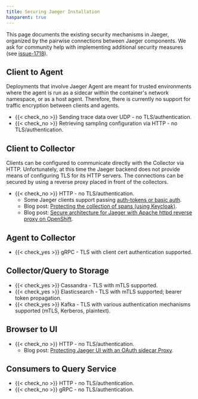 ```yaml
---
title: Securing Jaeger Installation
hasparent: true
---
```


This page documents the existing security mechanisms in Jaeger, organized by the pairwise connections between Jaeger components. We ask for community help with implementing additional security measures (see [issue-1718][]).

## Client to Agent

Deployments that involve Jaeger Agent are meant for trusted environments where the agent is run as a sidecar within the container's network namespace, or as a host agent. Therefore, there is currently no support for traffic encryption between clients and agents.

* {{< check_no >}} Sending trace data over UDP - no TLS/authentication.
* {{< check_no >}} Retrieving sampling configuration via HTTP - no TLS/authentication.

## Client to Collector

Clients can be configured to communicate directly with the Collector via HTTP. Unfortunately, at this time the Jaeger backend does not provide means of configuring TLS for its HTTP servers. The connections can be secured by using a reverse proxy placed in front of the collectors.

* {{< check_no >}} HTTP - no TLS/authentication.
  * Some Jaeger clients support passing [auth-tokens or basic auth](../client-features/#tracer-configuration-via-environment-variables).
  * Blog post: [Protecting the collection of spans (using Keycloak)](https://medium.com/jaegertracing/protecting-the-collection-of-spans-1948d88682e5).
  * Blog post: [Secure architecture for Jaeger with Apache httpd reverse proxy on OpenShift](https://medium.com/@larsmilland01/secure-architecture-for-jaeger-with-apache-httpd-reverse-proxy-on-openshift-f31983fad400).

## Agent to Collector

* {{< check_yes >}} gRPC - TLS with client cert authentication supported.

## Collector/Query to Storage

* {{< check_yes >}} Cassandra - TLS with mTLS supported.
* {{< check_yes >}} Elasticsearch - TLS with mTLS supported; bearer token propagation.
* {{< check_yes >}} Kafka - TLS with various authentication mechanisms supported (mTLS, Kerberos, plaintext).

## Browser to UI

* {{< check_no >}} HTTP - no TLS/authentication.
  * Blog post: [Protecting Jaeger UI with an OAuth sidecar Proxy](https://medium.com/jaegertracing/protecting-jaeger-ui-with-an-oauth-sidecar-proxy-34205cca4bb1).

## Consumers to Query Service

* {{< check_no >}} HTTP - no TLS/authentication.
* {{< check_no >}} gRPC - no TLS/authentication.

[issue-1718]: https://github.com/jaegertracing/jaeger/issues/1718
